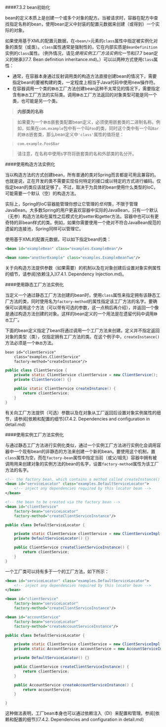 ####7.3.2 bean初始化

bean的定义本质上是创建一个或多个对象的配方。当被请求时，容器在配方中查找指定名称的bean，使用bean定义中封装的配置元数据来创建（或得到）一个实际的对象。

如果使用基于XML的配置元数据，在`<bean/>`元素的`class`属性中指定被实例化对象的类型（或类）。`class`属性通常是强制性的，它在内部实质是`BeanDefinition`实例的`Class`属性。（例外情况，请见*使用实例工厂方法实例化*一节和[7.7 bean定义的继承](7.7. Bean definition inheritance.md)。）可以以两种方式使用`Class`属性：

- 通常，在容器本身通过反射调用类的构造方法直接创建bean的情况下，需要指定bean的要被构建的类，一定程度上相当于Java代码中使用new操作符。
- 在容器调用一个类的`静态`工厂方法创建bean这种不太常见的情况下，需要指定含有`静态`工厂方法的实际类。调用`静态`工厂方法返回的对象类型可能是同一个类，也可能是另一个类。

>**内部类的名称**

>如果要为一个`静态`嵌套类配置bean定义，必须使用嵌套类的二进制名称。例如，如果在`com.example`包中有一个叫`Foo`的类，同时这个类中有一个叫`Bar`的`静态`嵌套类，那么bean定义中`'class'`属性的值将是：

>`com.example.Foo$Bar`

>请注意，在名称中使用`$`字符将嵌套类的名和外部类的名分开。

####使用构造方法实例化

当以构造方法的方式创建bean，所有普通的类对Spring而言都是可用且兼容的。也就是说，正在开发的类不需要实现任何特定的接口或以特定的方式进行编码。仅指定bean的类应该就足够了。不过，取决于为具体的bean使用什么类型的IoC，可能需要一个默认（空）的构造方法。

实际上，Spring的IoC容器能管理你想让它管理的*任何*类，不限于管理JavaBean。大多数Spring的用户更喜欢容器中实际的JavaBean，只有一个默认（无参）构造方法和在属性之后模式化的setter和getter方法。容器中也可以有更奇特的非bean样式的类。例如，如果你需要使用一个绝对不符合JavaBean规范的遗留的连接池，Spring同样可以管理它。

使用基于XML的配置元数据，可以如下指定bean的类：

```xml
<bean id="exampleBean" class="examples.ExampleBean"/>

<bean name="anotherExample" class="examples.ExampleBeanTwo"/>
```

关于向构造方法提供参数（如果需要）的机制以及在对象创建后设置对象实例属性的细节，请参阅[依赖注入](7.4.1. Dependency Injection.md)。

####使用静态工厂方法实例化

当定义一个通过静态工厂方法创建的bean时，使用`class`属性来指定拥有该静态工厂方法的类，同时使用名为`factory-method`的属性指定该工厂方法的名字。要确保可以调用这个方法（可以带有可选的参数，这一点稍后再介绍），并返回一个像是通过构造方法创建的对象。这样的bean定义的一个用法是在遗留代码中调用`静态`工厂。

下面的bean定义指定了bean将通过调用一个工厂方法来创建。定义并不指定返回对象的类型（类），仅指定拥有工厂方法的类。在这个例子中，`createInstance()`方法必须是一个`静态`方法。

```xml
bean id="clientService"
    class="examples.ClientService"
    factory-method="createInstance"/>
```

```java
public class ClientService {
    private static ClientService clientService = new ClientService();
    private ClientService() {}

    public static ClientService createInstance() {
        return clientService;
    }
}
```

有关向工厂方法提供（可选）参数以及在对象从工厂返回后设置对象实例属性的细节，请参阅[依赖和配置的细节](7.4.2. Dependencies and configuration in detail.md)

####使用实例工厂方法实例化

与通过静态工厂方法进行实例化类似，通过一个实例工厂方法进行实例化会调用容器中一个现有bean的非静态的方法来创建一个新的bean。要使用这个机制，置`class`属性为空，而在`factory-bean`属性中指定当前（或父/祖先）容器中拥有被调用用来创建对象的实例方法的bean的名字，设置`factory-method`属性为该工厂方法的名字。

```xml
<!-- the factory bean, which contains a method called createInstance() -->
<bean id="serviceLocator" class="examples.DefaultServiceLocator">
    <!-- inject any dependencies required by this locator bean -->
</bean>

<!-- the bean to be created via the factory bean -->
<bean id="clientService"
    factory-bean="serviceLocator"
    factory-method="createClientServiceInstance"/>
```

```java
public class DefaultServiceLocator {

    private static ClientService clientService = new ClientServiceImpl();
    private DefaultServiceLocator() {}

    public ClientService createClientServiceInstance() {
        return clientService;
    }
}
```

一个工厂类可以持有多于一个的工厂方法，如下所示：

```xml
<bean id="serviceLocator" class="examples.DefaultServiceLocator">
    <!-- inject any dependencies required by this locator bean -->
</bean>

<bean id="clientService"
    factory-bean="serviceLocator"
    factory-method="createClientServiceInstance"/>

<bean id="accountService"
    factory-bean="serviceLocator"
    factory-method="createAccountServiceInstance"/>
```

```java
public class DefaultServiceLocator {

    private static ClientService clientService = new ClientServiceImpl();
    private static AccountService accountService = new AccountServiceImpl();

    private DefaultServiceLocator() {}

    public ClientService createClientServiceInstance() {
        return clientService;
    }

    public AccountService createAccountServiceInstance() {
        return accountService;
    }

}
```

这种做法表明，工厂bean本身也可以通过依赖注入（DI）来配置和管理。参阅[依赖和配置的细节](7.4.2. Dependencies and configuration in detail.md)

